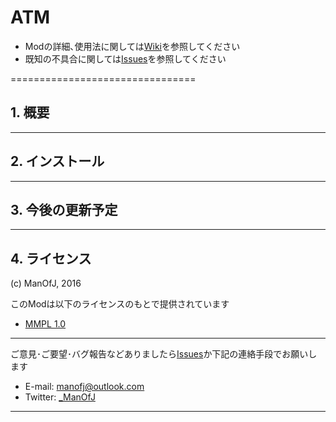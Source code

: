# ATM

- Modの詳細､使用法に関しては[Wiki](../../wiki)を参照してください
- 既知の不具合に関しては[Issues](../../issues)を参照してください


================================
## 1. 概要


--------------------------------
## 2. インストール


--------------------------------
## 3. 今後の更新予定


--------------------------------
## 4. ライセンス

(c) ManOfJ, 2016

このModは以下のライセンスのもとで提供されています
  - [MMPL 1.0](https://manofj.com/licenses/mmpl-1.0)


********************************

ご意見･ご要望･バグ報告などありましたら[Issues](../../issues)か下記の連絡手段でお願いします
  - E-mail: <manofj@outlook.com>
  - Twitter: [_ManOfJ](https://twitter.com/_ManOfJ)

********************************
